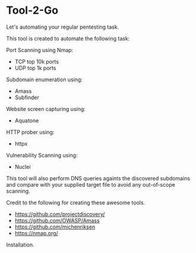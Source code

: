 # Tool-2-Go
Let's automating your regular pentesting task.

This tool is created to automate the following task:

Port Scanning using Nmap:
  * TCP top 10k ports
  * UDP top 1k ports

Subdomain enumeration using:
  * Amass
  * Subfinder

Website screen capturing using:
  * Aquatone

HTTP prober using:
  * httpx

Vulnerability Scanning using:
  * Nuclei
 
This tool will also perform DNS queries againts the discovered subdomains and compare with your supplied target file to avoid any out-of-scope scanning.

Credit to the following for creating these awesome tools.
  * https://github.com/projectdiscovery/
  * https://github.com/OWASP/Amass
  * https://github.com/michenriksen
  * https://nmap.org/


Installation.
 
 
